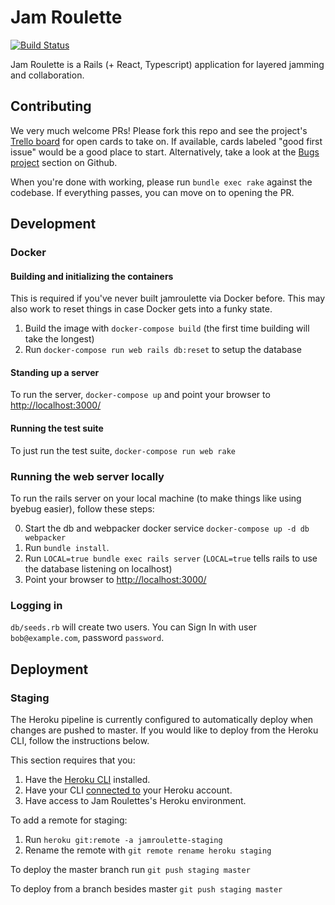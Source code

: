 # Jam Roulette
[![Build Status](https://travis-ci.com/tomekr/jamroulette.svg?branch=master)](https://travis-ci.com/tomekr/jamroulette)

Jam Roulette is a Rails (+ React, Typescript) application for layered jamming and collaboration.

## Contributing

We very much welcome PRs! Please fork this repo and see the project's [Trello board](https://trello.com/b/ftn4JCO8/jam-roulette-kanban) for open cards to take on. If available, cards labeled "good first issue" would be a good place to start. Alternatively, take a look at the [Bugs project](https://github.com/tomekr/jamroulette/projects/1) section on Github.

When you're done with working, please run `bundle exec rake` against the codebase. If everything passes, you can move on to opening the PR.

## Development

### Docker

#### Building and initializing the containers
This is required if  you've never built jamroulette via Docker before. This may also work to reset things in case Docker gets into a funky state.

1. Build the image with `docker-compose build` (the first time building will take the longest)
2. Run `docker-compose run web rails db:reset` to setup the database

#### Standing up a server

To run the server, `docker-compose up` and point your browser to [http://localhost:3000/](http://localhost:3000/)

#### Running the test suite

To just run the test suite, `docker-compose run web rake`

### Running the web server locally

To run the rails server on your local machine (to make things like using byebug easier), follow these steps:

0. Start the db and webpacker docker service `docker-compose up -d db webpacker`
1. Run `bundle install`.
2. Run `LOCAL=true bundle exec rails server` (`LOCAL=true` tells rails to use the database listening on localhost)
3. Point your browser to [http://localhost:3000/](http://localhost:3000/)

### Logging in

`db/seeds.rb` will create two users. You can Sign In with user `bob@example.com`, password `password`.

## Deployment

### Staging

The Heroku pipeline is currently configured to automatically deploy when changes are pushed to master. If you would like to deploy from the Heroku CLI, follow the instructions below.

This section requires that you:

1. Have the [Heroku CLI](https://devcenter.heroku.com/articles/heroku-cli#download-and-install) installed.
2. Have your CLI [connected to](https://devcenter.heroku.com/articles/heroku-cli#getting-started) your Heroku account. 
2. Have access to Jam Roulettes's Heroku environment.

To add a remote for staging:

1. Run `heroku git:remote -a jamroulette-staging`
2. Rename the remote with `git remote rename heroku staging`

To deploy the master branch run `git push staging master`

To deploy from a branch besides master `git push staging master`
